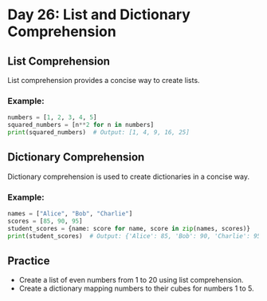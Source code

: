 # Day 26: List and Dictionary Comprehension  

## List Comprehension  
List comprehension provides a concise way to create lists.  

### Example:  
```python
numbers = [1, 2, 3, 4, 5]
squared_numbers = [n**2 for n in numbers]
print(squared_numbers)  # Output: [1, 4, 9, 16, 25]
```

## Dictionary Comprehension  
Dictionary comprehension is used to create dictionaries in a concise way.  

### Example:  
```python
names = ["Alice", "Bob", "Charlie"]
scores = [85, 90, 95]
student_scores = {name: score for name, score in zip(names, scores)}
print(student_scores)  # Output: {'Alice': 85, 'Bob': 90, 'Charlie': 95}
```

## Practice  
- Create a list of even numbers from 1 to 20 using list comprehension.  
- Create a dictionary mapping numbers to their cubes for numbers 1 to 5.  
